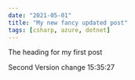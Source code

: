 ```yaml
---
date: "2021-05-01"
title: "My new fancy updated post"
tags: [csharp, azure, dotnet]
---
```


The heading for my first post

Second Version change 15:35:27

